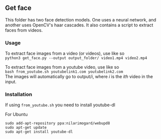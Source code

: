 ## Get face

This folder has two face detection models. One uses a neural network, and another uses OpenCV's haar
cascades. It also contains a script to extract faces from videos.

### Usage
To extract face images from a video (or videos), use like so <br/>
`python3 get_face.py --output output_folder/ video1.mp4 video2.mp4`<br/>

To extract face images from a youtube video, use like so <br/>
`bash from_youtube.sh youtubelink1.com youtubelink2.com `<br/>
The images will automatically go to output/_i_, where _i_ is the _ith_ video in the input.

### Installation

If using `from_youtube.sh` you need to install youtube-dl

For Ubuntu
```
sudo add-apt-repository ppa:nilarimogard/webupd8
sudo apt-get update
sudo apt-get install youtube-dl
```
